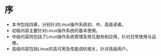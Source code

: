 # 序

* 本书包括四章，分别针对Linux操作系统初、中、高级读者。
* 初级内容主要针对Linux操作系统的基本使用。
* 中级内容则包括了Linux操作系统管理及常见服务和应用，针对日常使用与运维。
* 高级内容包括Linux的高可用及性能调优相关，针对高级用户。


